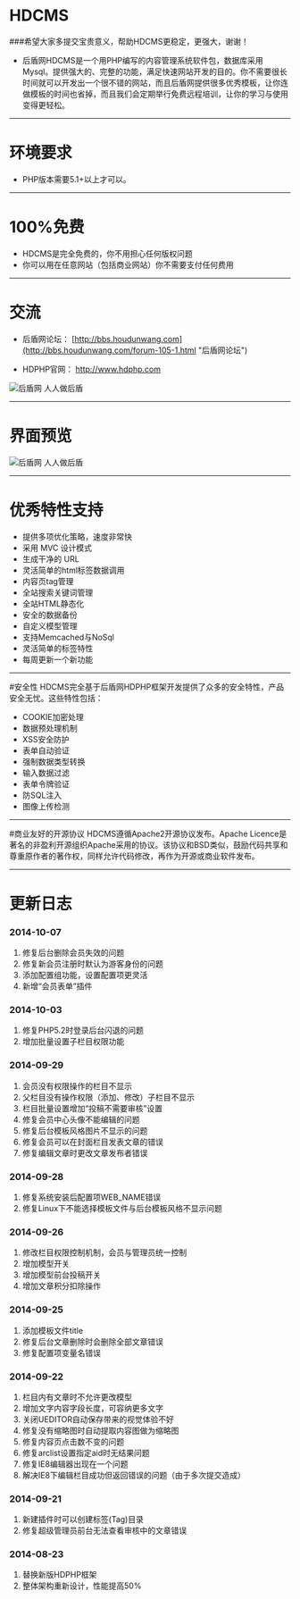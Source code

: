 # HDCMS 

###希望大家多提交宝贵意义，帮助HDCMS更稳定，更强大，谢谢！ 
* 后盾网HDCMS是一个用PHP编写的内容管理系统软件包，数据库采用Mysql。提供强大的、完整的功能，满足快速网站开发的目的。你不需要很长时间就可以开发出一个很不错的网站，而且后盾网提供很多优秀模板，让你连做模板的时间也省掉，而且我们会定期举行免费远程培训，让你的学习与使用变得更轻松。

----
# 环境要求
* PHP版本需要5.1+以上才可以。

----
# 100%免费
* HDCMS是完全免费的，你不用担心任何版权问题 
* 你可以用在任意网站（包括商业网站）你不需要支付任何费用



----
# 交流
* 后盾网论坛： [http://bbs.houdunwang.com](http://bbs.houdunwang.com/forum-105-1.html "后盾网论坛")

* HDPHP官网： [http://www.hdphp.com ](http://www.hdphp.com "HDPHP官网")

![后盾网  人人做后盾](https://git.oschina.net/houdunwang/hdcms/raw/master/HDCMS/Static/image/houdunwang.jpg)  

----
# 界面预览

![后盾网  人人做后盾](https://git.oschina.net/houdunwang/hdcms/raw/master/HDCMS/Static/image/hdcms.jpg)

----
# 优秀特性支持
* 提供多项优化策略，速度非常快
* 采用 MVC 设计模式
* 生成干净的 URL
* 灵活简单的html标签数据调用
* 内容页tag管理
* 全站搜索关键词管理
* 全站HTML静态化
* 安全的数据备份
* 自定义模型管理
* 支持Memcached与NoSql
* 灵活简单的标签特性
* 每周更新一个新功能
 
----
#安全性
HDCMS完全基于后盾网HDPHP框架开发提供了众多的安全特性，产品安全无忧。这些特性包括：

* COOKIE加密处理
* 数据预处理机制
* XSS安全防护
* 表单自动验证
* 强制数据类型转换
* 输入数据过滤
* 表单令牌验证
* 防SQL注入
* 图像上传检测

----

#商业友好的开源协议
HDCMS遵循Apache2开源协议发布。Apache Licence是著名的非盈利开源组织Apache采用的协议。该协议和BSD类似，鼓励代码共享和尊重原作者的著作权，同样允许代码修改，再作为开源或商业软件发布。

----

# 更新日志 # 

### 2014-10-07
1. 修复后台删除会员失效的问题
2. 修复新会员注册时默认为游客身份的问题
3. 添加配置组功能，设置配置项更灵活
4. 新增“会员表单”插件

### 2014-10-03
1. 修复PHP5.2时登录后台闪退的问题
2. 增加批量设置子栏目权限功能

### 2014-09-29
1. 会员没有权限操作的栏目不显示
2. 父栏目没有操作权限（添加、修改）子栏目不显示
3. 栏目批量设置增加“投稿不需要审核”设置
4. 修复会员中心头像不能编辑的问题
5. 修复后台模板风格图片不显示的问题
6. 修复会员可以在封面栏目发表文章的错误
7. 修复编辑文章时更改文章发布者错误

### 2014-09-28
1. 修复系统安装后配置项WEB_NAME错误
2. 修复Linux下不能选择模板文件与后台模板风格不显示问题

### 2014-09-26
1. 修改栏目权限控制机制，会员与管理员统一控制
2. 增加模型开关
3. 增加模型前台投稿开关
4. 增加文章积分扣除操作

### 2014-09-25
1. 添加模板文件title
2. 修复后台文章删除时会删除全部文章错误
3. 修复配置项变量名错误


### 2014-09-22
1. 栏目内有文章时不允许更改模型
2. 增加文字内容字段长度，可容纳更多文字
3. 关闭UEDITOR自动保存带来的视觉体验不好
4. 修复没有缩略图时自动提取内容图做为缩略图
5. 修复内容页点击数不变的问题
6. 修复arclist设置指定aid时无结果问题
7. 修复IE8编辑器出现在一个问题
8. 解决IE8下编辑栏目成功但返回错误的问题（由于多次提交造成）


### 2014-09-21
1. 新建插件时可以创建标签(Tag)目录
2. 修复超级管理员前台无法查看审核中的文章错误


### 2014-08-23
1. 替换新版HDPHP框架
2. 整体架构重新设计，性能提高50%